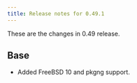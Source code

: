 ```yaml
---
title: Release notes for 0.49.1
---
```


These are the changes in 0.49 release.

## Base

-   Added FreeBSD 10 and pkgng support.


